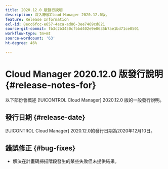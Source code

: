 ```yaml
---
title: 2020.12.0 版發行說明
description: 深入瞭解Cloud Manager 2020.12.0版。
feature: Release Information
exl-id: 8ecc6fcc-e657-4eca-ad86-3ee7469cd821
source-git-commit: fb3c2b3450cfbbd402e9e0635b7ae1bd71ce0501
workflow-type: tm+mt
source-wordcount: '63'
ht-degree: 46%

---
```


# Cloud Manager 2020.12.0 版發行說明 {#release-notes-for}

以下部份會概述 [!UICONTROL Cloud Manager] 2020.12.0 版的一般發行說明。

## 發行日期 {#release-date}

[!UICONTROL Cloud Manager] 2020.12.0的發行日期為2020年12月10日。

## 錯誤修正 {#bug-fixes}

* 解決在計畫碼掃描階段發生的某些失敗但未提供結果。
